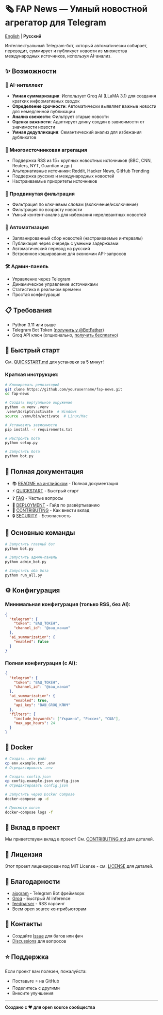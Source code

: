 # 🗞️ FAP News — Умный новостной агрегатор для Telegram

[English](../README.md) | **Русский**

Интеллектуальный Telegram-бот, который автоматически собирает, переводит, суммирует и публикует новости из множества международных источников, используя AI-анализ.

## ✨ Возможности

### 🤖 **AI-интеллект**
- **Умная суммаризация**: Использует Groq AI (LLaMA 3.1) для создания кратких информативных сводок
- **Определение срочности**: Автоматически выявляет важные новости для немедленной публикации
- **Анализ свежести**: Фильтрует старые новости
- **Оценка важности**: Адаптирует длину сводки в зависимости от значимости новости
- **Умная дедупликация**: Семантический анализ для избежания дубликатов

### 📰 **Многоисточниковая агрегация**
- Поддержка RSS из 15+ крупных новостных источников (BBC, CNN, Reuters, NYT, Guardian и др.)
- Альтернативные источники: Reddit, Hacker News, GitHub Trending
- Поддержка русских и международных новостей
- Настраиваемые приоритеты источников

### 🎯 **Продвинутая фильтрация**
- Фильтрация по ключевым словам (включение/исключение)
- Фильтрация по возрасту новости
- Умный контент-анализ для избежания нерелевантных новостей

### 🚀 **Автоматизация**
- Запланированный сбор новостей (настраиваемые интервалы)
- Публикация через очередь с умными задержками
- Автоматический перевод на русский
- Встроенное кэширование для экономии API-запросов

### 🛠️ **Админ-панель**
- Управление через Telegram
- Динамическое управление источниками
- Статистика в реальном времени
- Простая конфигурация

## 📋 Требования

- Python 3.11 или выше
- Telegram Bot Token ([получить у @BotFather](https://t.me/botfather))
- Groq API ключ (опционально, [получить бесплатно](https://console.groq.com/))

## 🚀 Быстрый старт

См. [QUICKSTART.md](../QUICKSTART.md) для установки за 5 минут!

### Краткая инструкция:

```bash
# Клонировать репозиторий
git clone https://github.com/yourusername/fap-news.git
cd fap-news

# Создать виртуальное окружение
python -m venv .venv
.venv\Scripts\activate  # Windows
source .venv/bin/activate  # Linux/Mac

# Установить зависимости
pip install -r requirements.txt

# Настроить бота
python setup.py

# Запустить бота
python bot.py
```

## 📖 Полная документация

- 📚 [README на английском](../README.md) - Полная документация
- ⚡ [QUICKSTART](../QUICKSTART.md) - Быстрый старт
- ❓ [FAQ](../FAQ.md) - Частые вопросы
- 🚀 [DEPLOYMENT](../DEPLOYMENT.md) - Гайд по развёртыванию
- 🤝 [CONTRIBUTING](../CONTRIBUTING.md) - Как внести вклад
- 🔒 [SECURITY](../SECURITY.md) - Безопасность

## 🎯 Основные команды

```bash
# Запустить главный бот
python bot.py

# Запустить админ-панель
python admin_bot.py

# Запустить оба бота
python run_all.py
```

## ⚙️ Конфигурация

### Минимальная конфигурация (только RSS, без AI):

```json
{
  "telegram": {
    "token": "ВАШ_ТОКЕН",
    "channel_id": "@ваш_канал"
  },
  "ai_summarization": {
    "enabled": false
  }
}
```

### Полная конфигурация (с AI):

```json
{
  "telegram": {
    "token": "ВАШ_ТОКЕН",
    "channel_id": "@ваш_канал"
  },
  "ai_summarization": {
    "enabled": true,
    "api_key": "ВАШ_GROQ_КЛЮЧ"
  },
  "filters": {
    "include_keywords": ["Украина", "Россия", "США"],
    "max_age_hours": 24
  }
}
```

## 🐳 Docker

```bash
# Создать .env файл
cp env.example.txt .env
# Отредактировать .env

# Создать config.json
cp config.example.json config.json
# Отредактировать config.json

# Запустить через Docker Compose
docker-compose up -d

# Просмотр логов
docker-compose logs -f
```

## 🤝 Вклад в проект

Мы приветствуем вклад в проект! См. [CONTRIBUTING.md](../CONTRIBUTING.md) для деталей.

## 📝 Лицензия

Этот проект лицензирован под MIT License - см. [LICENSE](../LICENSE) для деталей.

## 🙏 Благодарности

- [aiogram](https://github.com/aiogram/aiogram) - Telegram Bot фреймворк
- [Groq](https://groq.com/) - Быстрый AI inference
- [feedparser](https://github.com/kurtmckee/feedparser) - RSS парсинг
- Всем open source контрибьюторам

## 📧 Контакты

- Создайте [Issue](https://github.com/yourusername/fap-news/issues) для багов или фич
- [Discussions](https://github.com/yourusername/fap-news/discussions) для вопросов

## ⭐ Поддержка

Если проект вам полезен, пожалуйста:
- Поставьте ⭐ на GitHub
- Поделитесь с другими
- Внесите улучшения

---

**Создано с ❤️ для open source сообщества**
